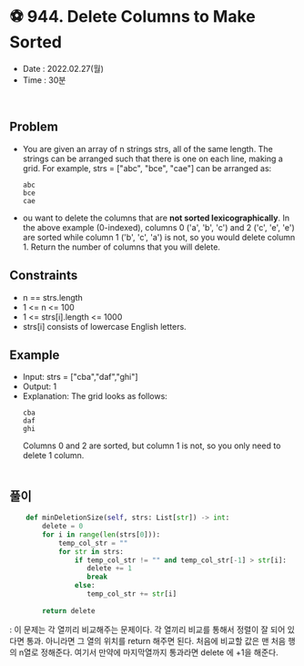 # ⚽️ 944. Delete Columns to Make Sorted
- Date : 2022.02.27(월)
- Time : 30분
<br>

## Problem

- You are given an array of n strings strs, all of the same length. The strings can be arranged such that there is one on each line, making a grid. For example, strs = ["abc", "bce", "cae"] can be arranged as:
    ```
    abc
    bce
    cae
    ```
- ou want to delete the columns that are **not sorted lexicographically**. In the above example (0-indexed), columns 0 ('a', 'b', 'c') and 2 ('c', 'e', 'e') are sorted while column 1 ('b', 'c', 'a') is not, so you would delete column 1. Return the number of columns that you will delete.




## Constraints
- n == strs.length
- 1 <= n <= 100
- 1 <= strs[i].length <= 1000
- strs[i] consists of lowercase English letters.

## Example
- Input: strs = ["cba","daf","ghi"]
- Output: 1
- Explanation: The grid looks as follows:
    ```
  cba
  daf
  ghi
  ```
    Columns 0 and 2 are sorted, but column 1 is not, so you only need to delete 1 column.
<br><br>

## 풀이
```python
    def minDeletionSize(self, strs: List[str]) -> int:
        delete = 0 
        for i in range(len(strs[0])):
            temp_col_str = ""
            for str in strs:
                if temp_col_str != "" and temp_col_str[-1] > str[i]:
                   delete += 1
                   break
                else:
                   temp_col_str += str[i]
            
        return delete
```
: 이 문제는 각 열끼리 비교해주는 문제이다. 각 열끼리 비교를 통해서 정렬이 잘 되어 있다면 통과. 아니라면 그 열의 위치를 return 해주면 된다. 처음에 비교할 값은 맨 처음 행의 n열로 정해준다. 여기서 만약에 마지막열까지 통과라면 delete 에 +1을 해준다. 